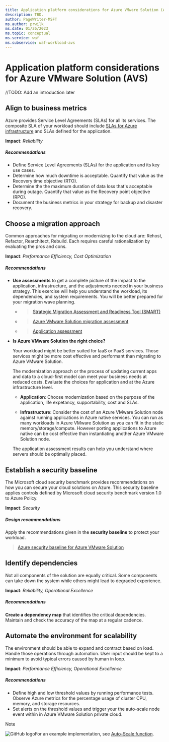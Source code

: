 ```yaml
---
title: Application platform considerations for Azure VMware Solution (AVS)
description: TBD.
author: PageWriter-MSFT
ms.author: prwilk
ms.date: 01/26/2023
ms.topic: conceptual
ms.service: waf
ms.subservice: waf-workload-avs
---
```


# Application platform considerations for Azure VMware Solution (AVS)


//TODO: Add an introduction later


## Align to business metrics

Azure provides Service Level Agreements (SLAs) for all its services. The composite SLA of your workload should include [SLAs for Azure infrastructure]() and SLAs defined for the application.  

**Impact**: _Reliability_

##### Recommendations

- Define Service Level Agreements (SLAs) for the application and its key use cases.
- Determine how much downtime is acceptable. Quantify that value as the 
Recovery time objective (RTO). 
- Determine the the maximum duration of data loss that's acceptable during outage. Quantify that value as the Recovery point objective (RPO).
- Document the business metrics in your strategy for backup and disaster recovery. 

## Choose a migration approach

Common approaches for migrating or modernizing to the cloud are: Rehost, Refactor, Rearchitect, Rebuild. Each requires careful rationalization by evaluating the pros and cons. 

**Impact**: _Performance Efficiency, Cost Optimization_

##### Recommendations

- **Use assessments** to get a complete picture of the impact to the application, infrastructure, and the adjustments needed in your business strategy. This exercise will help you  understand the workload, its dependencies, and system requirements. You will be better prepared for your migration wave planning.

    - > [Strategic Migration Assessment and Readiness Tool (SMART)](/azure/cloud-adoption-framework/plan/smart-assessment)
    - > [Azure VMware Solution migration assessment](/migrate/concepts-azure-vmware-solution-assessment-calculation)
    - > [Application assessment](/azure/architecture/serverless-quest/application-assessment) 

- **Is Azure VMware Solution the right choice?** 

    Your workload might be better suited for IaaS or PaaS services. Those services might be more cost effective and performant than migrating to Azure VMware Solution.

    The modernization approach or the process of updating current apps and data to a cloud-first model can meet your business needs at reduced costs. Evaluate the choices for application and at the Azure infrastructure level. 
    
    - **Application**: Choose modernization based on the purpose of the application, life expetancy, supportability, cost and SLAs. 

    - **Infrastructure**: Consider the cost of an Azure VMware Solution node against running applications in Azure native services. You can run as many workloads in Azure VMware Solution as you can fit in the static memory/storage/compute. However porting applications to Azure native can be cost effective than instantiating another Azure VMware Solution node. 

    The application assessment results can help you understand where servers should be optimally placed.

## Establish a security baseline

The Microsoft cloud security benchmark provides recommendations on how you can secure your cloud solutions on Azure. This security baseline applies controls defined by Microsoft cloud security benchmark version 1.0 to Azure Policy.

**Impact**: _Security_

##### Design recommendations

Apply the recommendations given in the **security baseline** to protect your workload. 

> [Azure security baseline for Azure VMware Solution](https://learn.microsoft.com/en-us/security/benchmark/azure/baselines/azure-vmware-solution-security-baseline)


## Identify dependencies

Not all components of the solution are equally critical. Some components can take down the system while others might lead to degraded experience.

**Impact**: _Reliability, Operational Excellence_

##### Recommendations

**Create a  dependency map** that identifies the critical dependencies. Maintain and check the accuracy of the map at a regular cadence. 

## Automate the environment for scalability

The environment should be able to expand and contract based on load. Handle those operations through automation. User input should be kept to a minimum to avoid typical errors caused by human in loop.

**Impact**: _Performance Efficiency, Operational Excellence_

##### Recommendations

- Define high and low threshold values by running performance tests. Observe Azure metrics for the percentage usage of cluster CPU, memory, and storage resources. 
- Set alerts on the threshold values and trigger your the auto-scale node event within in Azure VMware Solution private cloud. 

> [!NOTE]
> ![GitHub logo](../_images/github.svg)For an example implementation, see [Auto-Scale function](/azure-vmware-solution/tree/main/avs-autoscale).